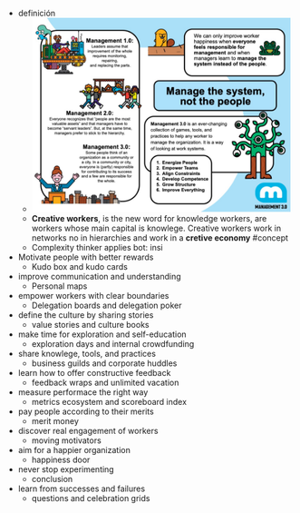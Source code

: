 - definición
	- ![image.png](../assets/image_1668283821107_0.png)
	- **Creative workers**, is the new word for  knowledge workers, are workers whose main capital is knowlege. Creative workers work in networks no in hierarchies and work in a **cretive economy** #concept
	- Complexity thinker applies bot: insi
- Motivate people with better rewards
	- Kudo box and kudo cards
- improve communication and understanding
	- Personal maps
- empower workers with clear boundaries
	- Delegation boards and delegation poker
- define the culture by sharing stories
	- value stories and culture books
- make time for exploration and self-education
	- exploration days and internal crowdfunding
- share knowlege, tools, and practices
	- business guilds and corporate huddles
- learn how to offer constructive feedback
	- feedback wraps and unlimited vacation
- measure performace the right way
	- metrics ecosystem and scoreboard index
- pay people according to their merits
	- merit money
- discover real engagement of workers
	- moving motivators
- aim for a happier organization
	- happiness door
- never stop experimenting
	- conclusion
- learn from successes and failures
	- questions and celebration grids